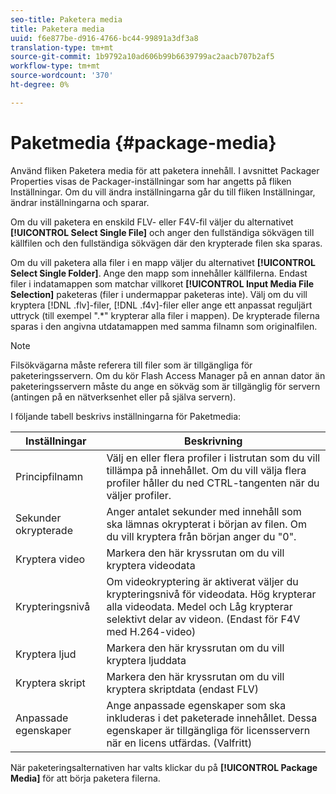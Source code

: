 ```yaml
---
seo-title: Paketera media
title: Paketera media
uuid: f6e877be-d916-4766-bc44-99891a3df3a8
translation-type: tm+mt
source-git-commit: 1b9792a10ad606b99b6639799ac2aacb707b2af5
workflow-type: tm+mt
source-wordcount: '370'
ht-degree: 0%

---
```



# Paketmedia {#package-media}

Använd fliken Paketera media för att paketera innehåll. I avsnittet Packager Properties visas de Packager-inställningar som har angetts på fliken Inställningar. Om du vill ändra inställningarna går du till fliken Inställningar, ändrar inställningarna och sparar.

Om du vill paketera en enskild FLV- eller F4V-fil väljer du alternativet **[!UICONTROL Select Single File]** och anger den fullständiga sökvägen till källfilen och den fullständiga sökvägen där den krypterade filen ska sparas.

Om du vill paketera alla filer i en mapp väljer du alternativet **[!UICONTROL Select Single Folder]**. Ange den mapp som innehåller källfilerna. Endast filer i indatamappen som matchar villkoret **[!UICONTROL Input Media File Selection]** paketeras (filer i undermappar paketeras inte). Välj om du vill kryptera [!DNL .flv]-filer, [!DNL .f4v]-filer eller ange ett anpassat reguljärt uttryck (till exempel &quot;.*&quot; krypterar alla filer i mappen). De krypterade filerna sparas i den angivna utdatamappen med samma filnamn som originalfilen.

>[!NOTE]
>
>Filsökvägarna måste referera till filer som är tillgängliga för paketeringsservern. Om du kör Flash Access Manager på en annan dator än paketeringsservern måste du ange en sökväg som är tillgänglig för servern (antingen på en nätverksenhet eller på själva servern).

I följande tabell beskrivs inställningarna för Paketmedia:

| Inställningar | Beskrivning |
|---|---|
| Principfilnamn | Välj en eller flera profiler i listrutan som du vill tillämpa på innehållet. Om du vill välja flera profiler håller du ned CTRL-tangenten när du väljer profiler. |
| Sekunder okrypterade | Anger antalet sekunder med innehåll som ska lämnas okrypterat i början av filen. Om du vill kryptera från början anger du &quot;0&quot;. |
| Kryptera video | Markera den här kryssrutan om du vill kryptera videodata |
| Krypteringsnivå | Om videokryptering är aktiverat väljer du krypteringsnivå för videodata. Hög krypterar alla videodata. Medel och Låg krypterar selektivt delar av videon. (Endast för F4V med H.264-video) |
| Kryptera ljud | Markera den här kryssrutan om du vill kryptera ljuddata |
| Kryptera skript | Markera den här kryssrutan om du vill kryptera skriptdata (endast FLV) |
| Anpassade egenskaper | Ange anpassade egenskaper som ska inkluderas i det paketerade innehållet. Dessa egenskaper är tillgängliga för licensservern när en licens utfärdas. (Valfritt) |

När paketeringsalternativen har valts klickar du på **[!UICONTROL Package Media]** för att börja paketera filerna.
